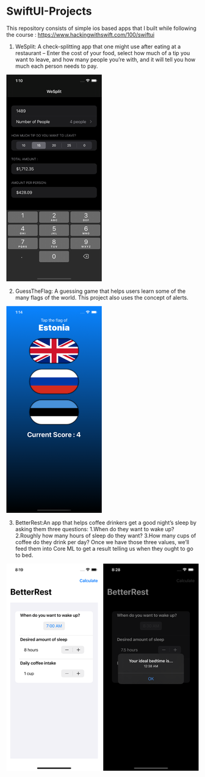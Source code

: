 # SwiftUI-Projects
This repository consists of simple ios based apps that I built while following the course : https://www.hackingwithswift.com/100/swiftui

1. WeSplit: A check-splitting app that one might use after eating at a restaurant – Enter the cost of your food, select how much of a tip you want to leave, and how many people you’re with, and it will tell you how much each person needs to pay.

<img src = "Images/WeSplit.png" width="250">

2. GuessTheFlag: A guessing game that helps users learn some of the many flags of the world. This project also uses the concept of alerts.

<img src = "Images/GuessTheFlag.png" width="250">

3. BetterRest:An app that helps coffee drinkers get a good night’s sleep by asking them three questions:
  1.When do they want to wake up?
  2.Roughly how many hours of sleep do they want?
  3.How many cups of coffee do they drink per day?
Once we have those three values, we’ll feed them into Core ML to get a result telling us when they ought to go to bed. 

<span>
  <img src = "Images/BetterRest.png" width="250" padding:30> 
  <img src = "Images/BetterRest2.png" width="250">
</span>
